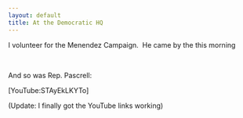 ```yaml
---
layout: default
title: At the Democratic HQ
---
```


  
<p>I volunteer for the Menendez Campaign.  He came by the this morning</p>
<p> </p>
<p>And so was Rep. Pascrell:</p>
<p>[YouTube:STAyEkLKYTo] </p>
<p>(Update: I finally got the YouTube links working)</p>